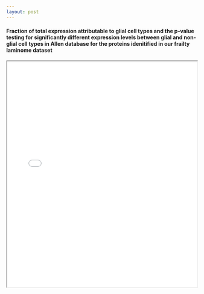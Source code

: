 ```yaml
---
layout: post
---
```


#### Fraction of total expression attributable to glial cell types and the p-value testing for significantly different expression levels between glial and non-glial cell types in Allen database for the proteins idenitified in our frailty laminome dataset


<iframe src="/posts_code/glial_contributions_allen_brain_laminome_frailty.html" width="100%" height="600px"></iframe>

